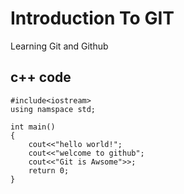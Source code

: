 # Introduction To GIT
Learning Git and Github

## c++ code

```
#include<iostream>
using namspace std;

int main()
{
    cout<<"hello world!";
    cout<<"welcome to github";
    cout<<"Git is Awsome">>;
    return 0;
}
```
